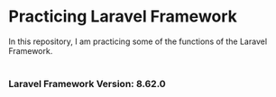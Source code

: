 # Practicing Laravel Framework
 In this repository, I am practicing some of the functions of the Laravel Framework.<br><br>

<h3>Laravel Framework Version: 8.62.0</h3>
